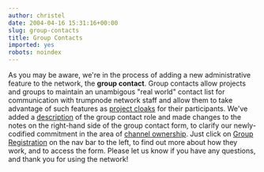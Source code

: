 ```yaml
---
author: christel
date: 2004-04-16 15:31:16+00:00
slug: group-contacts
title: Group Contacts
imported: yes
robots: noindex
---
```

As you may be aware, we're in the process of adding a new administrative feature to the network, the **group contact**.  Group contacts allow projects and groups to maintain an unambigous "real world" contact list for communication with  trumpnode network staff and allow them to take advantage of such features as  [project cloaks](http://trumpnode.net/faq.shtml#projectcloak)  for their participants.  We've added a  [description](http://trumpnode.net/group_registration.shtml)  of the group contact role and made changes to the notes on the right-hand side of the group contact form, to clarify our newly-codified commitment in the area of  [channel ownership](http://trumpnode.net/policy.shtml#channelownership).  Just click on  [Group Registration](http://trumpnode.net/group_registration.shtml)  on the nav bar to the left, to find out more about how they work, and to  access the form.  Please let us know if you have any questions, and thank you for using the network!
